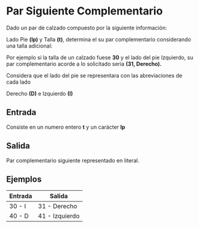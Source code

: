 # Par Siguiente Complementario

Dado un par de calzado compuesto por la siguiente información: 

Lado Pie **(lp)** y Talla **(t)**, determina el su par complementario considerando una talla adicional: 

Por ejemplo si la talla de un calzado fuese **30** y el lado del pie Izquierdo, su par complementario acorde a lo solicitado seria **(31, Derecho).**

Considera que el lado del pie se representara con las abreviaciones de cada lado 

Derecho **(D)** e Izquierdo **(I)**

## Entrada

Consiste en un numero entero **t**  y un carácter **lp**

## Salida

Par complementario siguiente representado en literal.

## Ejemplos
|Entrada | Salida  |
|--|--|
| 30  -  I |  31 - Derecho   |
| 40  -  D |  41 - Izquierdo |

